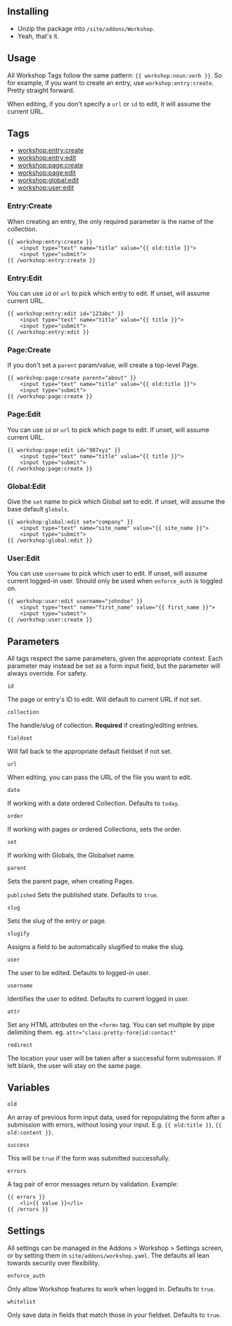 ## Installing

- Unzip the package into `/site/addons/Workshop`.
- Yeah, that's it.

## Usage

All Workshop Tags follow the same pattern: `{{ workshop:noun:verb }}`.
So for example, if you want to create an entry, use `workshop:entry:create`.
Pretty straight forward.

When editing, if you don't specify a `url` or `id` to edit, it will assume the current URL.

## Tags

- [workshop:entry:create](#entrycreate)
- [workshop:entry:edit](#entryedit)
- [workshop:page:create](#pagecreate)
- [workshop:page:edit](#pageedit)
- [workshop:global:edit](#globaledit)
- [workshop:user:edit](#useredit)

### Entry:Create

When creating an entry, the only required parameter is the name of the collection.

```
{{ workshop:entry:create }}
    <input type="text" name="title" value="{{ old:title }}">
    <input type="submit">
{{ /workshop:entry:create }}
```

### Entry:Edit

You can use `id` or `url` to pick which entry to edit. If unset, will assume current URL.
```
{{ workshop:entry:edit id="123abc" }}
    <input type="text" name="title" value="{{ title }}">
    <input type="submit">
{{ /workshop:entry:edit }}
```

### Page:Create

If you don't set a `parent` param/value, will create a top-level Page.
```
{{ workshop:page:create parent="about" }}
    <input type="text" name="title" value="{{ old:title }}">
    <input type="submit">
{{ /workshop:page:create }}
```

### Page:Edit

You can use `id` or `url` to pick which page to edit. If unset, will assume current URL.
```
{{ workshop:page:edit id="987xyz" }}
    <input type="text" name="title" value="{{ title }}">
    <input type="submit">
{{ /workshop:page:create }}
```

### Global:Edit

Give the `set` name to pick which Global set to edit. If unset, will assume the base default `globals`.
```
{{ workshop:global:edit set="company" }}
    <input type="text" name="site_name" value="{{ site_name }}">
    <input type="submit">
{{ /workshop:global:edit }}
```

### User:Edit

You can use `username` to pick which user to edit. If unset, will assume current logged-in user. Should only be used when `enforce_auth` is toggled on.
```
{{ workshop:user:edit username="johndoe" }}
    <input type="text" name="first_name" value="{{ first_name }}">
    <input type="submit">
{{ /workshop:user:create }}
```

## Parameters

All tags respect the same parameters, given the appropriate context.
Each parameter may instead be set as a form input field, but
the parameter will always override. For safety.

`id`

The page or entry's ID to edit. Will default to current URL if not set.

`collection`

The handle/slug of collection. **Required** if creating/editing entries.

`fieldset`

Will fall back to the appropriate default fieldset if not set.

`url`

When editing, you can pass the URL of the file you want to edit.

`date`

If working with a date ordered Collection. Defaults to `today`.

`order`

If working with pages or ordered Collections, sets the order.

`set`

If working with Globals, the Globalset name.

`parent`

Sets the parent page, when creating Pages.

`published`
Sets the published state. Defaults to `true`.

`slug`

Sets the slug of the entry or page.

`slugify`

Assigns a field to be automatically slugified to make the slug.

`user`

The user to be edited. Defaults to logged-in user.

`username`

Identifies the user to edited. Defaults to current logged in user.

`attr`

Set any HTML attributes on the `<form>` tag. You can set multiple by pipe delimiting them. eg.  `attr="class:pretty-form|id:contact"`

`redirect`

The location your user will be taken after a successful form submission. If left blank, the user will stay on the same page.

## Variables

`old`

An array of previous form input data, used for repopulating the form after a submission with errors, without losing your input. E.g. `{{ old:title }}`, `{{ old:content }}`.

`success`

This will be `true` if the form was submitted successfully.

`errors`

A tag pair of error messages return by validation. Example:
```
{{ errors }}
    <li>{{ value }}</li>
{{ /errors }}
```

## Settings

All settings can be managed in the Addons > Workshop > Settings screen, or by setting them in `site/addons/workshop.yaml`. The defaults all lean towards security over flexibility.

`enforce_auth`

Only allow Workshop features to work when logged in. Defaults to `true`.

`whitelist`

Only save data in fields that match those in your fieldset. Defaults to `true`.
